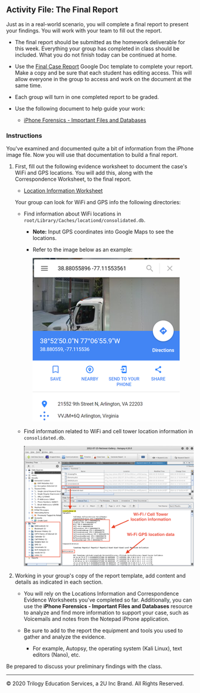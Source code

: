 ## Activity File: The Final Report

Just as in a real-world scenario, you will complete a final report to present your findings. You will work with your team to fill out the report.

 - The final report should be submitted as the homework deliverable for this week. Everything your group has completed in class should be included. What you do not finish today can be continued at home. 
 
 - Use the [Final Case Report](https://docs.google.com/document/d/1H528_nPqhfp_eOCzvyviwx5U3M1NiPTGtIFaoQoANbY/edit#heading=h.w4pkinqwxqi8) Google Doc template to complete your report. Make a copy and be sure that each student has editing access. This will allow everyone in the group to access and work on the document at the same time.
 
  - Each group will turn in one completed report to be graded.

  - Use the following document to help guide your work:

     - [iPhone Forensics - Important Files and Databases](https://docs.google.com/document/d/10CWGqTvu09mrSn7Tg7xoKNWBrjeW1wCmXoqB58xYr0k/edit#) 

### Instructions

You've examined and documented quite a bit of information from the iPhone image file. Now you will use that documentation to build a final report. 

1. First, fill out the following evidence worksheet to document the case's WiFi and GPS locations. You will add this, along with the Correspondence Worksheet, to the final report. 

    - [Location Information Worksheet](https://docs.google.com/document/d/19ckQwWc2iPh7qzKVDnBAKoBS-DpVBCb2cFfAbLNrULk/edit#heading=h.x6git33zpmpj)

    Your group can look for WiFi and GPS info the following directories:

     - Find information about WiFi locations in `root/Library/Caches/locationd/consolidated.db`. 

       - **Note:** Input GPS coordinates into Google Maps to see the locations.

       - Refer to the image below as an example:

          ![Google-GPS](./Images/Google-GPS.png) 

     - Find information related to WiFi and cell tower location information in `consolidated.db`.

        ![Google-GPS](./Images/WiFi_Cell.png) 

2. Working in your group's copy of the report template, add content and details as indicated in each section.

   - You will rely on the Locations Information and Correspondence Evidence Worksheets you've completed so far. Additionally, you can use the **iPhone Forensics - Important Files and Databases** resource to analyze and find more information to support your case, such as Voicemails and notes from the Notepad iPhone application. 

   - Be sure to add to the report the equipment and tools you used to gather and analyze the evidence. 

      - For example, Autopsy, the operating system (Kali Linux), text editors (Nano), etc.

Be prepared to discuss your preliminary findings with the class.

----

&copy; 2020 Trilogy Education Services, a 2U Inc Brand.   All Rights Reserved.
